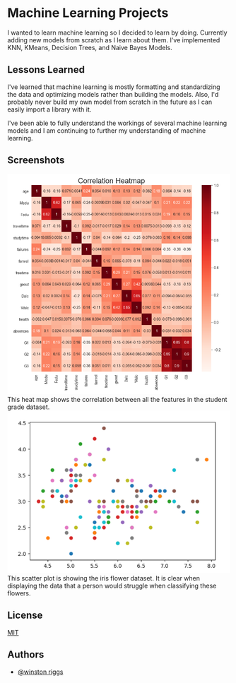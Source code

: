 # Machine Learning Projects

I wanted to learn machine learning so I decided to learn by doing. 
Currently adding new models from scratch as I learn about them. 
I've implemented KNN, KMeans, Decision Trees, and Naive Bayes 
Models.


## Lessons Learned

I've learned that machine learning is mostly formatting and standardizing the data and optimizing models rather than building the models. Also, I'd probably never build my own model from 
scratch in the future as I can easily import a library with it.

I've been able to fully understand the workings of several machine learning
models and I am continuing to further my understanding of machine learning.

## Screenshots

![Correlation Heat Map](https://github.com/wriggs12/Machine-Learning-Practice/blob/main/Images/HeatMap.PNG)
This heat map shows the correlation between all the features in the student grade dataset.
![Scatter Plot](https://github.com/wriggs12/Machine-Learning-Practice/blob/main/Images/ScatterPlot.PNG)
This scatter plot is showing the iris flower dataset. It is clear when displaying the data that a person would struggle when classifying these flowers.


## License

[MIT](https://choosealicense.com/licenses/mit/)


## Authors

- [@winston riggs](https://github.com/wriggs12)
